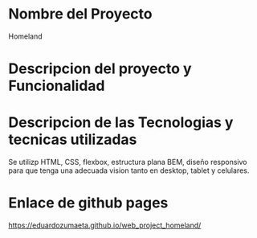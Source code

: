 # Nombre del Proyecto

Homeland

# Descripcion del proyecto y Funcionalidad

# Descripcion de las Tecnologias y tecnicas utilizadas

Se utilizp HTML, CSS, flexbox, estructura plana BEM, diseño responsivo para que tenga una adecuada vision tanto en desktop, tablet y celulares.

# Enlace de github pages

https://eduardozumaeta.github.io/web_project_homeland/
